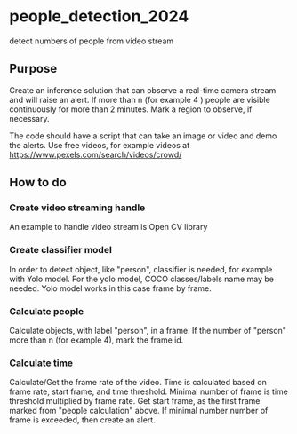 # people_detection_2024
detect numbers of people from video stream

## Purpose
Create an inference solution that can observe a real-time camera stream and will raise an alert.
If more than n (for example 4 ) people are visible continuously for more than 2 minutes. 
Mark a region to observe, if necessary.

The code should have a script that can take an image or video and demo the alerts. 
Use free videos, for example videos at https://www.pexels.com/search/videos/crowd/

## How to do

### Create video streaming handle 
An example to handle video stream is Open CV library

### Create classifier model 
In order to detect object, like "person", classifier is needed, for example with Yolo model.
For the yolo model, COCO classes/labels name may be needed.
Yolo model works in this case frame by frame.

### Calculate people  
Calculate objects, with label "person", in a frame.
If the number of "person" more than n (for example 4), mark the frame id.

### Calculate time 
Calculate/Get the frame rate of the video. 
Time is calculated based on frame rate, start frame, and time threshold.
Minimal number of frame is time threshold multiplied by frame rate.
Get start frame, as the first frame marked from "people calculation" above.
If minimal number number of frame is exceeded, then create an alert.

